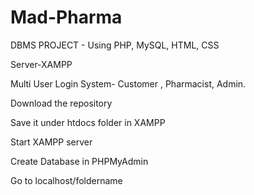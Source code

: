 # Mad-Pharma
DBMS PROJECT - Using PHP, MySQL, HTML, CSS

Server-XAMPP

Multi User Login System- Customer , Pharmacist, Admin.

Download the repository

Save it under htdocs folder in XAMPP

Start XAMPP server

Create Database in PHPMyAdmin

Go to localhost/foldername

